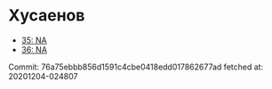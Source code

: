 # Хусаенов
- [35: NA](35.md)
- [36: NA](36.md)

Commit: 76a75ebbb856d1591c4cbe0418edd017862677ad
 fetched at: 20201204-024807
